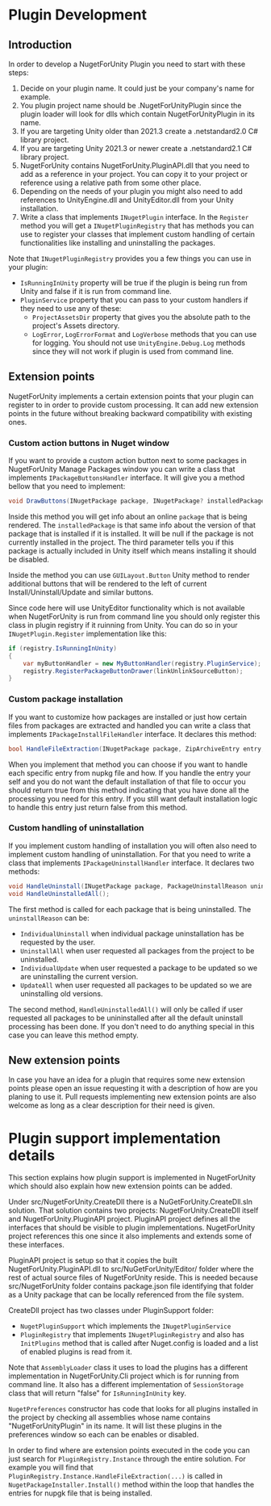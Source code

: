 # Plugin Development

## Introduction

In order to develop a NugetForUnity Plugin you need to start with these steps:

1. Decide on your plugin name. It could just be your company's name for example.
2. You plugin project name should be <PluginName>.NugetForUnityPlugin since the plugin loader will look for dlls which contain NugetForUnityPlugin in its name.
3. If you are targeting Unity older than 2021.3 create a .netstandard2.0 C# library project.
4. If you are targeting Unity 2021.3 or newer create a .netstandard2.1 C# library project.
5. NugetForUnity contains NugetForUnity.PluginAPI.dll that you need to add as a reference in your project. You can copy it to your project or reference using a relative path from some other place.
6. Depending on the needs of your plugin you might also need to add references to UnityEngine.dll and UnityEditor.dll from your Unity installation.
7. Write a class that implements `INugetPlugin` interface. In the `Register` method you will get a `INugetPluginRegistry` that has methods you can use to register your classes that implement custom handling of certain functionalities like installing and uninstalling the packages.

Note that `INugetPluginRegistry` provides you a few things you can use in your plugin:

- `IsRunningInUnity` property will be true if the plugin is being run from Unity and false if it is run from command line.
- `PluginService` property that you can pass to your custom handlers if they need to use any of these:
  - `ProjectAssetsDir` property that gives you the absolute path to the project's Assets directory.
  - `LogError`, `LogErrorFormat` and `LogVerbose` methods that you can use for logging. You should not use `UnityEngine.Debug.Log` methods since they will not work if plugin is used from command line.

## Extension points

NugetForUnity implements a certain extension points that your plugin can register to in order to provide custom processing. It can add new extension points in the future without breaking backward compatibility with existing ones.

### Custom action buttons in Nuget window

If you want to provide a custom action button next to some packages in NugetForUnity Manage Packages window you can write a class that implements `IPackageButtonsHandler` interface. It will give you a method bellow that you need to implement:

```cs
void DrawButtons(INugetPackage package, INugetPackage? installedPackage, bool existsInUnity);
```

Inside this method you will get info about an online `package` that is being rendered. The `installedPackage` is that same info about the version of that package that is installed if it is installed. It will be null if the package is not currently installed in the project. The third parameter tells you if this package is actually included in Unity itself which means installing it should be disabled.

Inside the method you can use `GUILayout.Button` Unity method to render additional buttons that will be rendered to the left of current Install/Uninstall/Update and similar buttons.

Since code here will use UnityEditor functionality which is not available when NugetForUnity is run from command line you should only register this class in plugin registry if it ruinning from Unity. You can do so in your `INugetPlugin.Register` implementation like this:

```cs
if (registry.IsRunningInUnity)
{
    var myButtonHandler = new MyButtonHandler(registry.PluginService);
    registry.RegisterPackageButtonDrawer(linkUnlinkSourceButton);
}
```

### Custom package installation

If you want to customize how packages are installed or just how certain files from packages are extracted and handled you can write a class that implements `IPackageInstallFileHandler` interface. It declares this method:

```cs
bool HandleFileExtraction(INugetPackage package, ZipArchiveEntry entry, string extractDirectory);`
```

When you implement that method you can choose if you want to handle each specific entry from nupkg file and how. If you handle the entry your self and you do not want the default installation of that file to occur you should return true from this method indicating that you have done all the processing you need for this entry. If you still want default installation logic to handle this entry just return false from this method.

### Custom handling of uninstallation

If you implement custom handling of installation you will often also need to implement custom handling of uninstallation. For that you need to write a class that implements `IPackageUninstallHandler` interface. It declares two methods:

```cs
void HandleUninstall(INugetPackage package, PackageUninstallReason uninstallReason);
void HandleUninstalledAll();
```

The first method is called for each package that is being uninstalled. The `uninstallReason` can be:

- `IndividualUninstall` when individual package uninstallation has be requested by the user.
- `UninstallAll` when user requested all packages from the project to be uninstalled.
- `IndividualUpdate` when user requested a package to be updated so we are uninstalling the current version.
- `UpdateAll` when user requested all packages to be updated so we are uninstalling old versions.

The second method, `HandleUninstalledAll()` will only be called if user requested all packages to be unininstalled after all the default uninstall processing has been done. If you don't need to do anything special in this case you can leave this method empty.

## New extension points

In case you have an idea for a plugin that requires some new extension points please open an issue requesting it with a description of how are you planing to use it. Pull requests implementing new extension points are also welcome as long as a clear description for their need is given.

# Plugin support implementation details

This section explains how plugin support is implemented in NugetForUnity which should also explain how new extension points can be added.

Under src/NugetForUnity.CreateDll there is a NuGetForUnity.CreateDll.sln solution. That solution contains two projects: NugetForUnity.CreateDll itself and NugetForUnity.PluginAPI project. PluginAPI project defines all the interfaces that should be visible to plugin implementations. NugetForUnity project references this one since it also implements and extends some of these interfaces.

PluginAPI project is setup so that it copies the built NugetForUnity.PluginAPI.dll to src/NuGetForUnity/Editor/ folder where the rest of actual source files of NugetForUnity reside. This is needed because src/NugetForUnity folder contains package.json file identifying that folder as a Unity package that can be locally referenced from the file system.

CreateDll project has two classes under PluginSupport folder:

- `NugetPluginSupport` which implements the `INugetPluginService`
- `PluginRegistry` that implements `INugetPluginRegistry` and also has `InitPlugins` method that is called after Nuget.config is loaded and a list of enabled plugins is read from it.

Note that `AssemblyLoader` class it uses to load the plugins has a different implementation in NugetForUnity.Cli project which is for running from command line. It also has a different implementation of `SessionStorage` class that will return "false" for `IsRunningInUnity` key.

`NugetPreferences` constructor has code that looks for all plugins installed in the project by checking all assemblies whose name contains "NugetForUnityPlugin" in its name. It will list these plugins in the preferences window so each can be enables or disabled.

In order to find where are extension points executed in the code you can just search for `PluginRegistry.Instance` through the entire solution. For example you will find that `PluginRegistry.Instance.HandleFileExtraction(...)` is called in `NugetPackageInstaller.Install()` method within the loop that handles the entries for nupgk file that is being installed.